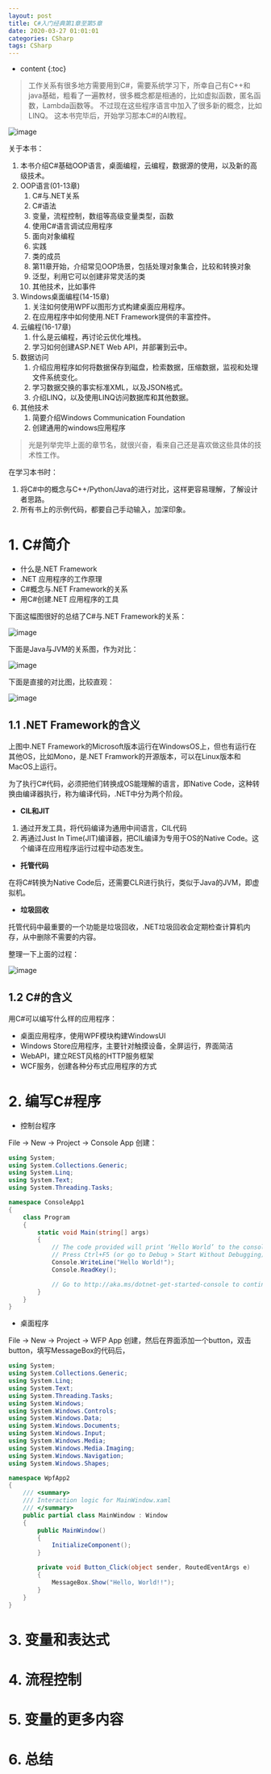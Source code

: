 ```yaml
---
layout: post
title: C#入门经典第1章至第5章
date: 2020-03-27 01:01:01
categories: CSharp
tags: CSharp
---
```

* content
{:toc}

> 工作关系有很多地方需要用到C#，需要系统学习下，所幸自己有C++和java基础，粗看了一遍教材，很多概念都是相通的，比如虚拟函数，匿名函数，Lambda函数等。
> 不过现在这些程序语言中加入了很多新的概念，比如LINQ。
> 这本书完毕后，开始学习那本C#的AI教程。

![image](https://user-images.githubusercontent.com/18595935/77747631-572e9d00-7062-11ea-828e-3f8b24514b32.png)

关于本书：
1. 本书介绍C#基础OOP语言，桌面编程，云编程，数据源的使用，以及新的高级技术。
2. OOP语言(01-13章)
   1. C#与.NET关系
   2. C#语法
   3. 变量，流程控制，数组等高级变量类型，函数
   4. 使用C#语言调试应用程序
   5. 面向对象编程
   6. 实践
   7. 类的成员
   8. 第11章开始，介绍常见OOP场景，包括处理对象集合，比较和转换对象
   9. 泛型，利用它可以创建非常灵活的类
   10. 其他技术，比如事件
3. Windows桌面编程(14-15章)
   1. 关注如何使用WPF以图形方式构建桌面应用程序。
   2. 在应用程序中如何使用.NET Framework提供的丰富控件。
4. 云编程(16-17章)
   1. 什么是云编程，再讨论云优化堆栈。
   2. 学习如何创建ASP.NET Web API，并部署到云中。
5. 数据访问
   1. 介绍应用程序如何将数据保存到磁盘，检索数据，压缩数据，监视和处理文件系统变化。
   2. 学习数据交换的事实标准XML，以及JSON格式。
   3. 介绍LINQ，以及使用LINQ访问数据库和其他数据。
6. 其他技术
   1. 简要介绍Windows Communication Foundation
   2. 创建通用的windows应用程序

> 光是列举完毕上面的章节名，就很兴奋，看来自己还是喜欢做这些具体的技术性工作。

在学习本书时：
1. 将C#中的概念与C++/Python/Java的进行对比，这样更容易理解，了解设计者思路。
2. 所有书上的示例代码，都要自己手动输入，加深印象。

# 1. C#简介

- 什么是.NET Framework
- .NET 应用程序的工作原理
- C#概念与.NET Framework的关系
- 用C#创建.NET 应用程序的工具

下面这幅图很好的总结了C#与.NET Framework的关系：

![image](https://user-images.githubusercontent.com/18595935/77757332-6585b480-7074-11ea-9ef3-002fcc2218bc.png)

下面是Java与JVM的关系图，作为对比：

![image](https://user-images.githubusercontent.com/18595935/77757596-d3ca7700-7074-11ea-945c-ddbf7c858eae.png)

下面是直接的对比图，比较直观：

![image](https://user-images.githubusercontent.com/18595935/77757820-3e7bb280-7075-11ea-891b-41d02d07ce53.png)

## 1.1 .NET Framework的含义

上图中.NET Framework的Microsoft版本运行在WindowsOS上，但也有运行在其他OS，比如Mono，是.NET Framwork的开源版本，可以在Linux版本和MacOS上运行。

为了执行C#代码，必须把他们转换成OS能理解的语言，即Native Code，这种转换由编译器执行，称为编译代码，.NET中分为两个阶段。

- **CIL和JIT**

1. 通过开发工具，将代码编译为通用中间语言，CIL代码
2. 再通过Just In Time(JIT)编译器，把CIL编译为专用于OS的Native Code。这个编译在应用程序运行过程中动态发生。

- **托管代码**

在将C#转换为Native Code后，还需要CLR进行执行，类似于Java的JVM，即虚拟机。

- **垃圾回收**

托管代码中最重要的一个功能是垃圾回收，.NET垃圾回收会定期检查计算机内存，从中删除不需要的内容。

整理一下上面的过程：

![image](https://user-images.githubusercontent.com/18595935/77762888-8c94b400-707d-11ea-8937-9d57799065ee.png)

## 1.2 C#的含义

用C#可以编写什么样的应用程序：

- 桌面应用程序，使用WPF模块构建WindowsUI
- Windows Store应用程序，主要针对触摸设备，全屏运行，界面简洁
- WebAPI，建立REST风格的HTTP服务框架
- WCF服务，创建各种分布式应用程序的方式

# 2. 编写C#程序

- 控制台程序

File -> New -> Project -> Console App 创建：

```C#
using System;
using System.Collections.Generic;
using System.Linq;
using System.Text;
using System.Threading.Tasks;

namespace ConsoleApp1
{
    class Program
    {
        static void Main(string[] args)
        {
            // The code provided will print ‘Hello World’ to the console.
            // Press Ctrl+F5 (or go to Debug > Start Without Debugging) to run your app.
            Console.WriteLine("Hello World!");
            Console.ReadKey();

            // Go to http://aka.ms/dotnet-get-started-console to continue learning how to build a console app! 
        }
    }
}
```

- 桌面程序

File -> New -> Project -> WFP App 创建，然后在界面添加一个button，双击button，填写MessageBox的代码后，

```C#
using System;
using System.Collections.Generic;
using System.Linq;
using System.Text;
using System.Threading.Tasks;
using System.Windows;
using System.Windows.Controls;
using System.Windows.Data;
using System.Windows.Documents;
using System.Windows.Input;
using System.Windows.Media;
using System.Windows.Media.Imaging;
using System.Windows.Navigation;
using System.Windows.Shapes;

namespace WpfApp2
{
    /// <summary>
    /// Interaction logic for MainWindow.xaml
    /// </summary>
    public partial class MainWindow : Window
    {
        public MainWindow()
        {
            InitializeComponent();
        }

        private void Button_Click(object sender, RoutedEventArgs e)
        {
            MessageBox.Show("Hello, World!!");
        }
    }
}
```

# 3. 变量和表达式

# 4. 流程控制

# 5. 变量的更多内容

# 6. 总结





